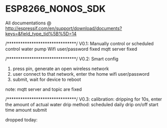 # ESP8266_NONOS_SDK

All documentations @ http://espressif.com/en/support/download/documents?keys=&field_type_tid%5B%5D=14

/*******************************/
V0.1:
Manually control or scheduled control water pump
Wifi user/password fixed
mqtt server fixed


/*******************************/
V0.2:
Smart config
1. press pin, generate an open wireless network
2. user connect to that network, enter the home wifi user/password
3. submit, wait for device to reboot

note:
mqtt server and topic are fixed


/*******************************/
V0.3:
calibration: dripping for 10s, enter the amount of actual water
drip method:
    scheduled daily drip on/off
    start time
    amount
    submit

dropped today:
